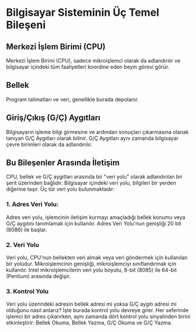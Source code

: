 # Bilgisayar Sisteminin Üç Temel Bileşeni

## Merkezi İşlem Birimi (CPU)
Merkezi İşlem Birimi (CPU), sadece mikroişlemci olarak da adlandırılır ve bilgisayar içindeki tüm faaliyetleri koordine eden beyin görevi görür.

## Bellek
Program talimatları ve veri, genellikle burada depolanır.

## Giriş/Çıkış (G/Ç) Aygıtları
Bilgisayarın işleme bilgi girmesine ve ardından sonuçları çıkarmasına olanak tanıyan G/Ç Aygıtları olarak bilinir. G/Ç Aygıtları aynı zamanda bilgisayar çevre birimleri olarak da adlandırılır.


##  Bu Bileşenler Arasında İletişim

CPU, bellek ve G/Ç aygıtları arasında bir "veri yolu" olarak adlandırılan bir şerit üzerinden bağlıdır.
Bilgisayar içindeki veri yolu, bilgileri bir yerden diğerine taşır.
Üç tür veri yolu bulunmaktadır:

### 1. Adres Veri Yolu:
Adres veri yolu, işlemcinin iletişim kurmayı amaçladığı bellek konumu veya G/Ç aygıtını tanımlamak için kullanılır. Adres Veri Yolu'nun genişliği 20 bit (8086) ile başlar.

### 2. Veri Yolu
Veri yolu, CPU'nun bellekten veri almak veya veri göndermek için kullanılan bir yoludur.
Mikroişlemcinin genişliği, mikroişlemciyi sınıflandırmak için kullanılır.
Intel mikroişlemcilerin veri yolu boyutu, 8-bit (8085) ile 64-bit (Pentium) arasında değişir.

### 3. Kontrol Yolu
Veri yolu üzerindeki adresin bellek adresi mi yoksa G/Ç aygıtı adresi mi olduğunu nasıl anlarız? İşte burada kontrol yolu devreye girer.
Her seferinde işlemci bir adres çıkarırken, aynı zamanda dört kontrol yolu sinyalinden birini etkinleştirir: Bellek Okuma, Bellek Yazma, G/Ç Okuma ve G/Ç Yazma.
